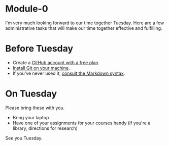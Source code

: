 # Module-0
I'm very much looking forward to our time together Tuesday. Here are a few administrative tasks that will make our time together effective and fulfilling. 

# Before Tuesday
* Create a [GitHub account with a free plan](https://help.github.com/articles/signing-up-for-a-new-github-account/).
* [Install Git on your machine](https://git-scm.com/book/en/v2/Getting-Started-Installing-Git).
* If you've never used it, [consult the Markdown syntax](https://help.github.com/articles/basic-writing-and-formatting-syntax/).

# On Tuesday
Please bring these with you.
* Bring your laptop
* Have one of your assignments for your courses handy (if you're a library, directions for research)

See you Tuesday. 
